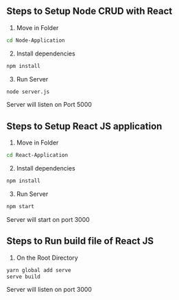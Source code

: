 

## Steps to Setup Node CRUD with React


1. Move in Folder

```bash
cd Node-Application
```

2. Install dependencies


```bash
npm install
```

3. Run Server

```bash
node server.js
```

Server will listen on Port 5000


## Steps to Setup React JS application


1. Move in Folder

```bash
cd React-Application
```

2. Install dependencies


```bash
npm install
```

3. Run Server

```bash
npm start
```

Server will start on port 3000


## Steps to Run build file of React JS


1. On the Root Directory

```bash
yarn global add serve
serve build
```

Server will listen on port 3000